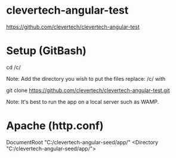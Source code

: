 # clevertech-angular-test

https://github.com/clevertech/clevertech-angular-test


# Setup (GitBash)

cd /c/

Note: Add the directory you wish to put the files replace: /c/ with <your dir>

git clone https://github.com/clevertech/clevertech-angular-test.git

Note: It's best to run the app on a local server such as WAMP.

# Apache (http.conf)

DocumentRoot "C:/clevertech-angular-seed/app/"
<Directory "C:/clevertech-angular-seed/app/">
